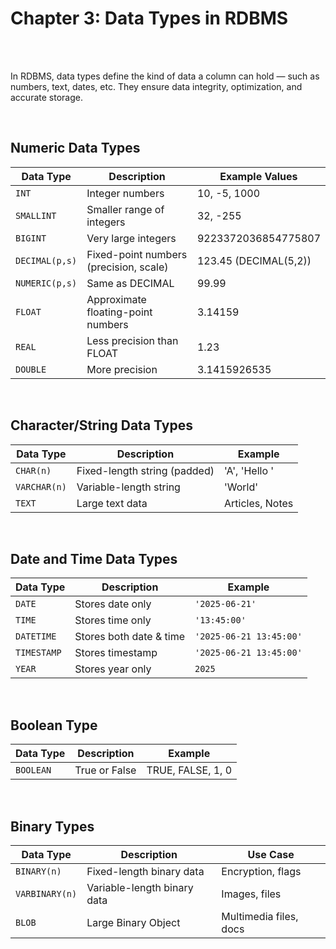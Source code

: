 #
# Chapter 3: Data Types in RDBMS
<br>
<br>

In RDBMS, data types define the kind of data a column can hold — such as numbers, text, dates, etc. They ensure data integrity, optimization, and accurate storage.

<br>

## Numeric Data Types
| Data Type      | Description                            | Example Values        |
| -------------- | -------------------------------------- | --------------------- |
| `INT`          | Integer numbers                        | 10, -5, 1000          |
| `SMALLINT`     | Smaller range of integers              | 32, -255              |
| `BIGINT`       | Very large integers                    | 9223372036854775807   |
| `DECIMAL(p,s)` | Fixed-point numbers (precision, scale) | 123.45 (DECIMAL(5,2)) |
| `NUMERIC(p,s)` | Same as DECIMAL                        | 99.99                 |
| `FLOAT`        | Approximate floating-point numbers     | 3.14159               |
| `REAL`         | Less precision than FLOAT              | 1.23                  |
| `DOUBLE`       | More precision                         | 3.1415926535          |

<br>

## Character/String Data Types
| Data Type       | Description                  | Example         |
| --------------- | ---------------------------- | --------------- |
| `CHAR(n)`       | Fixed-length string (padded) | 'A', 'Hello  '  |
| `VARCHAR(n)`    | Variable-length string       | 'World'         |
| `TEXT`          | Large text data              | Articles, Notes |

<br>

## Date and Time Data Types
| Data Type   | Description             | Example                 |
| ----------- | ----------------------- | ----------------------- |
| `DATE`      | Stores date only        | `'2025-06-21'`          |
| `TIME`      | Stores time only        | `'13:45:00'`            |
| `DATETIME`  | Stores both date & time | `'2025-06-21 13:45:00'` |
| `TIMESTAMP` | Stores timestamp        | `'2025-06-21 13:45:00'` |
| `YEAR`      | Stores year only        | `2025`                  |

<br>

## Boolean Type
| Data Type | Description   | Example           |
| --------- | ------------- | ----------------- |
| `BOOLEAN` | True or False | TRUE, FALSE, 1, 0 |

<br>

## Binary Types
| Data Type      | Description                 | Use Case               |
| -------------- | --------------------------- | ---------------------- |
| `BINARY(n)`    | Fixed-length binary data    | Encryption, flags      |
| `VARBINARY(n)` | Variable-length binary data | Images, files          |
| `BLOB`         | Large Binary Object         | Multimedia files, docs |

